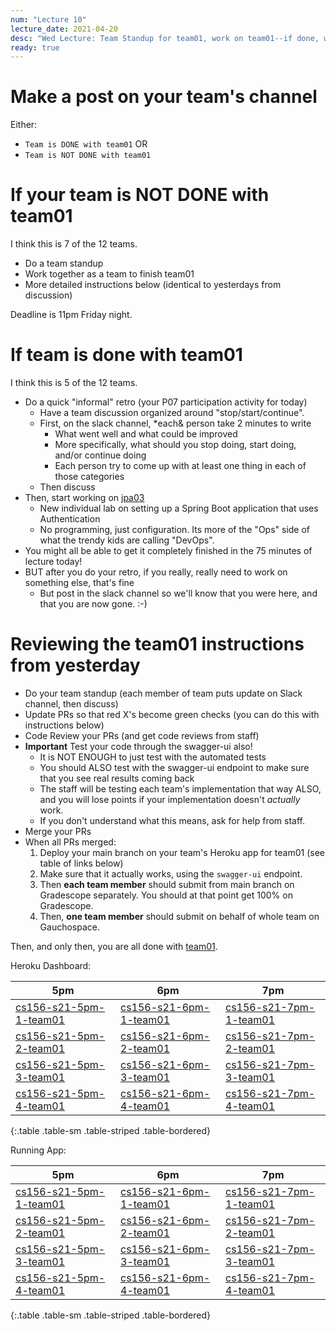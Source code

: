 ```yaml
---
num: "Lecture 10"
lecture_date: 2021-04-20
desc: "Wed Lecture: Team Standup for team01, work on team01--if done, work on jpa03"
ready: true
---
```


# Make a post on your team's channel

Either:
* `Team is DONE with team01` OR
* `Team is NOT DONE with team01`

# If your team is NOT DONE with team01

I think this is 7 of the 12 teams.

* Do a team standup
* Work together as a team to finish team01
* More detailed instructions below (identical to yesterdays from discussion)

Deadline is 11pm Friday night.   
 
# If team is done with team01

I think this is 5 of the 12 teams.

* Do a quick "informal" retro (your P07 participation activity for today)
  - Have a team discussion organized around "stop/start/continue".
  - First, on the slack channel, *each& person take 2 minutes to write
    - What went well and what could be improved
    - More specifically, what should you stop doing, start doing, and/or continue doing
    - Each person try to come up with at least one thing in each of those categories
  - Then discuss
* Then, start working on [jpa03](https://ucsb-cs156.github.io/s21/lab/jpa03/)
  - New individual lab on setting up a Spring Boot application that uses Authentication
  - No programming, just configuration.  Its more of the "Ops" side of what the trendy kids are calling "DevOps".
* You might all be able to get it completely finished in the 75 minutes of lecture today!
* BUT after you do your retro, if you really, really need to work on something else, that's fine 
  - But post in the slack channel so we'll know that you were here, and that you are now gone. :-)


# Reviewing the team01 instructions from yesterday

* Do your team standup (each member of team puts update on Slack channel, then discuss)
* Update PRs so that red X's become green checks (you can do this with instructions below)
* Code Review your PRs (and get code reviews from staff)
* **Important** Test your code through the swagger-ui also!
  * It is NOT ENOUGH to just test with the automated tests
  * You should ALSO test with the swagger-ui endpoint to make sure that you see real results coming back 
  * The staff will be testing each team's implementation that way ALSO, and you will lose points if your implementation doesn't *actually* work.
  * If you don't understand what this means, ask for help from staff.
* Merge your PRs
* When all PRs merged:
  1. Deploy your main branch on your team's Heroku app for team01 (see table of links below)
  2. Make sure that it actually works, using the `swagger-ui` endpoint.
  3. Then **each team member** should submit from main branch on Gradescope separately.  You should at that point get 100% on Gradescope.
  4. Then, **one team member** should submit on behalf of whole team on Gauchospace.

Then, and only then, you are all done with [team01](https://ucsb-cs156.github.io/s21/lab/team01/).

Heroku Dashboard:

| 5pm | 6pm | 7pm|
|-----|-----|----|
|[cs156-s21-5pm-1-team01](https://dashboard.heroku.com/apps/cs156-s21-5pm-1-team01)|[cs156-s21-6pm-1-team01](https://dashboard.heroku.com/apps/cs156-s21-6pm-1-team01)|[cs156-s21-7pm-1-team01](https://dashboard.heroku.com/apps/cs156-s21-7pm-1-team01)|
|[cs156-s21-5pm-2-team01](https://dashboard.heroku.com/apps/cs156-s21-5pm-2-team01)|[cs156-s21-6pm-2-team01](https://dashboard.heroku.com/apps/cs156-s21-6pm-2-team01)|[cs156-s21-7pm-2-team01](https://dashboard.heroku.com/apps/cs156-s21-7pm-2-team01)|
|[cs156-s21-5pm-3-team01](https://dashboard.heroku.com/apps/cs156-s21-5pm-3-team01)|[cs156-s21-6pm-3-team01](https://dashboard.heroku.com/apps/cs156-s21-6pm-3-team01)|[cs156-s21-7pm-3-team01](https://dashboard.heroku.com/apps/cs156-s21-7pm-3-team01)|
|[cs156-s21-5pm-4-team01](https://dashboard.heroku.com/apps/cs156-s21-5pm-4-team01)|[cs156-s21-6pm-4-team01](https://dashboard.heroku.com/apps/cs156-s21-6pm-4-team01)|[cs156-s21-7pm-4-team01](https://dashboard.heroku.com/apps/cs156-s21-7pm-4-team01)|
{:.table .table-sm .table-striped .table-bordered}

Running App:

| 5pm | 6pm | 7pm|
|-----|-----|----|
|[cs156-s21-5pm-1-team01](https://cs156-s21-5pm-1-team01.herokuapp.com)|[cs156-s21-6pm-1-team01](https://cs156-s21-6pm-1-team01.herokuapp.com)|[cs156-s21-7pm-1-team01](https://cs156-s21-7pm-1-team01.herokuapp.com)|
|[cs156-s21-5pm-2-team01](https://cs156-s21-5pm-2-team01.herokuapp.com)|[cs156-s21-6pm-2-team01](https://cs156-s21-6pm-2-team01.herokuapp.com)|[cs156-s21-7pm-2-team01](https://cs156-s21-7pm-2-team01.herokuapp.com)|
|[cs156-s21-5pm-3-team01](https://cs156-s21-5pm-3-team01.herokuapp.com)|[cs156-s21-6pm-3-team01](https://cs156-s21-6pm-3-team01.herokuapp.com)|[cs156-s21-7pm-3-team01](https://cs156-s21-7pm-3-team01.herokuapp.com)|
|[cs156-s21-5pm-4-team01](https://cs156-s21-5pm-4-team01.herokuapp.com)|[cs156-s21-6pm-4-team01](https://cs156-s21-6pm-4-team01.herokuapp.com)|[cs156-s21-7pm-4-team01](https://cs156-s21-7pm-4-team01.herokuapp.com)|
{:.table .table-sm .table-striped .table-bordered}

